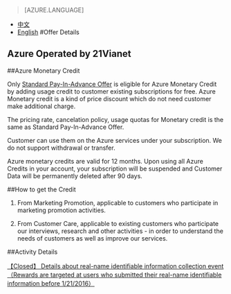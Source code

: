 <tags ms.service="legal" ms.date="" wacn.date="" wacn.lang="en"/>

> [AZURE.LANGUAGE]
- [中文](/offers/azure-monetary-credit/)
- [English](/offers/azure-monetary-credit-en/)
#Offer Details

## Azure Operated by 21Vianet

##Azure Monetary Credit

Only [Standard Pay-In-Advance Offer](https://www.azure.cn/offers/ms-mc-arz-33p/) is eligible for Azure Monetary Credit by adding usage credit to customer existing subscriptions for free. Azure Monetary credit is a kind of price discount which do not need customer make additional charge.

The pricing rate, cancelation policy, usage quotas for Monetary credit is the same as Standard Pay-In-Advance Offer.

Customer can use them on the Azure services under your subscription. We do not support withdrawal or transfer. 

Azure monetary credits are valid for 12 months. Upon using all Azure Credits in your account, your subscription will be suspended and Customer Data will be permanently deleted after 90 days.

##How to get the Credit

1. From Marketing Promotion, applicable to customers who participate in marketing promotion activities.

2. From Customer Care, applicable to existing customers who participate our interviews, research and other activities - in order to understand the needs of customers as well as improve our services.

##Activity Details

[【Closed】 Details about real-name identifiable information collection event （Rewards are targeted at users who submitted their real-name identifiable information before 1/21/2016）](https://www.azure.cn/support/real-name-annoucement)
